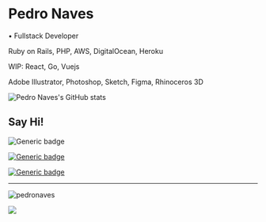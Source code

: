 # Pedro Naves 

• Fullstack Developer

Ruby on Rails, PHP, AWS, DigitalOcean, Heroku

WIP: React, Go, Vuejs

Adobe Illustrator, Photoshop, Sketch, Figma, Rhinoceros 3D


![Pedro Naves's GitHub stats](https://github-readme-stats.vercel.app/api?username=pedronaves&count_private=true&include_all_commits=true&show_icons=true)


## Say Hi!

![Generic badge](https://img.shields.io/badge/telefone-(62)&nbsp;99633&nbsp;4685-blue.svg)

[![Generic badge](https://img.shields.io/badge/email-oi@pedronaves.com-green.svg)](mailto:oi@pedronaves.com)

[![Generic badge](https://img.shields.io/badge/site-pedronaves.com-purple.svg)](https://pedronaves.com/)

<hr/>

<img src="https://komarev.com/ghpvc/?username=pedronaves" alt="pedronaves" />

![](https://hit.yhype.me/github/profile?user_id=929308)
